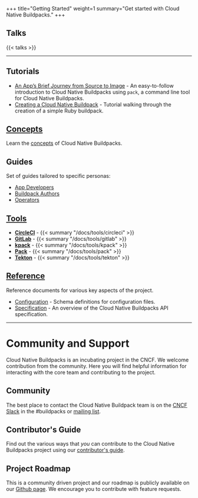 +++
title="Getting Started"
weight=1
summary="Get started with Cloud Native Buildpacks."
+++

## Talks

{{< talks >}}

---

## Tutorials

* [An App’s Brief Journey from Source to Image](/docs/app-journey/) - An easy-to-follow introduction to Cloud Native Buildpacks using `pack`, a command line tool for Cloud Native Buildpacks.
* [Creating a Cloud Native Buildpack](/docs/buildpack-author-guide/create-buildpack) - Tutorial walking through the creation of a simple Ruby buildpack.

## [Concepts](/docs/concepts)

Learn the [concepts](/docs/concepts) of Cloud Native Buildpacks.

## Guides

Set of guides tailored to specific personas:

*  [App Developers](/docs/app-developer-guide/)
*  [Buildpack Authors](/docs/buildpack-author-guide/)
*  [Operators](/docs/for-platform-operators/)

## [Tools](/docs/tools/)

* **[CircleCI](/docs/tools/circleci)** - {{< summary "/docs/tools/circleci" >}}
* **[GitLab](/docs/tools/gitlab)** - {{< summary "/docs/tools/gitlab" >}}
* **[kpack](/docs/tools/kpack)** - {{< summary "/docs/tools/kpack" >}}
* **[Pack](/docs/tools/pack)** - {{< summary "/docs/tools/pack" >}}
* **[Tekton](/docs/tools/tekton)** - {{< summary "/docs/tools/tekton" >}}

## [Reference](/docs/reference/)

Reference documents for various key aspects of the project.

* [Configuration](/docs/reference/config/) - Schema definitions for configuration files.
* [Specification](/docs/reference/spec/) - An overview of the Cloud Native Buildpacks API specification.

---

# Community and Support

Cloud Native Buildpacks is an incubating project in the CNCF. We welcome contribution from the community. Here you will find helpful information for interacting with the core team and contributing to the project.

## Community

The best place to contact the Cloud Native Buildpack team is on the [CNCF Slack](https://slack.cncf.io/) in the #buildpacks or [mailing list](https://lists.cncf.io/g/cncf-buildpacks).

## Contributor's Guide

Find out the various ways that _you_ can contribute to the Cloud Native Buildpacks project using our [contributor's guide](https://github.com/buildpacks/community/blob/main/contributors/guide.md).

## Project Roadmap

This is a community driven project and our roadmap is publicly available on our [Github page](https://github.com/buildpacks/community/blob/main/ROADMAP.md). We encourage you to contribute with feature requests.
